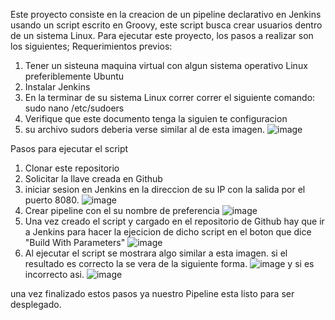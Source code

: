 Este proyecto consiste en la creacion de un pipeline declarativo en Jenkins usando un script escrito en Groovy, este script busca crear usuarios dentro de un sistema Linux.
Para ejecutar este proyecto, los pasos a realizar son los siguientes; 
 Requerimientos previos:
1. Tener un sisteuna maquina virtual con algun sistema operativo Linux preferiblemente Ubuntu
2. Instalar Jenkins
3. En la terminar de su sistema Linux correr correr el siguiente comando: sudo nano /etc/sudoers
4. Verifique que este documento tenga la siguien te configuracion
5. su archivo sudors deberia verse similar al de esta imagen.
    ![image](https://github.com/Kidbuut/Desafio1/assets/120615998/73b3f140-daf4-4604-a406-b9a527eed8db)

Pasos para ejecutar el script

1. Clonar este repositorio
2. Solicitar la llave creada en Github
3. iniciar sesion en Jenkins en la direccion de su IP con la salida por el puerto 8080.
  ![image](https://github.com/Kidbuut/Desafio1/assets/120615998/f150c602-7aa7-4947-9890-739473732dde)
5. Crear pipeline con el su nombre de preferencia
  ![image](https://github.com/Kidbuut/Desafio1/assets/120615998/16b1a8e0-e955-4ff9-ac49-daf76bd2d9c7)
6. Una vez creado el script y cargado en el repositorio de Github hay que ir a Jenkins para hacer la ejecicion de dicho script en el boton que dice "Build With Parameters"
  ![image](https://github.com/Kidbuut/Desafio1/assets/120615998/5b3dab9e-935f-46bd-b82a-f87d08032e33)
7. Al ejecutar el script se mostrara algo similar a esta imagen. si el resultado es correcto la se vera de la siguiente forma.
  ![image](https://github.com/Kidbuut/Desafio1/assets/120615998/dd762bb8-ddb5-4044-898f-f2a395665063)
  y si es incorrecto asi.
  ![image](https://github.com/Kidbuut/Desafio1/assets/120615998/b33f54cc-96f4-4f5f-9e4a-7ac76b7251f7)

  una vez finalizado estos pasos ya nuestro Pipeline esta listo para ser desplegado.
